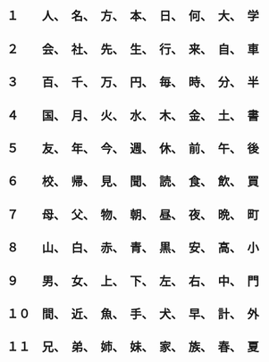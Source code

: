 １　　人、　名、　方、　本、　日、　何、　大、　学
--------------------------------------

２　　会、　社、　先、　生、　行、　来、　自、　車
--------------------------------------

３　　百、　千、　万、　円、　毎、　時、　分、　半
--------------------------------------

４　　国、　月、　火、　水、　木、　金、　土、　書
--------------------------------------

５　　友、　年、　今、　週、　休、　前、　午、　後
--------------------------------------

６　　校、　帰、　見、　聞、　読、　食、　**飲**、　買
--------------------------------------

７　　母、　父、　物、　朝、　昼、　夜、　**晩**、　町
--------------------------------------

８　　山、　白、　赤、　青、　黒、　**安**、　高、　小
--------------------------------------

９　　男、　女、　上、　下、　左、　右、　中、　門
--------------------------------------

１０　間、　近、　魚、　手、　犬、　早、　計、　外
--------------------------------------

１１　兄、　弟、　姉、　妹、　家、　**族**、　春、　夏
---------------------------------------
